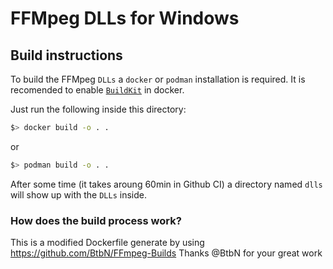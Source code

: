 # FFMpeg DLLs for Windows

## Build instructions

To build the FFMpeg `DLLs` a `docker` or `podman` installation is required.
It is recomended to enable [`BuildKit`](https://docs.docker.com/build/buildkit/#getting-started) in docker.

Just run the following inside this directory:

```sh
$> docker build -o . .
```

or

```sh
$> podman build -o . .
```

After some time (it takes aroung 60min in Github CI) a directory named `dlls` will show up with the `DLLs` inside.

### How does the build process work?

This is a modified Dockerfile generate by using https://github.com/BtbN/FFmpeg-Builds
Thanks @BtbN for your great work
